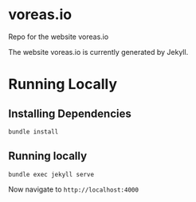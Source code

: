 # voreas.io
Repo for the website voreas.io

The website voreas.io is currently generated by Jekyll.

# Running Locally

## Installing Dependencies

```
bundle install
```

## Running locally

```
bundle exec jekyll serve
```

Now navigate to `http://localhost:4000`
